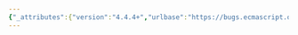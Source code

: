 ```yaml
---
{"_attributes":{"version":"4.4.4+","urlbase":"https://bugs.ecmascript.org/","maintainer":"dherman@mozilla.com"},"bug":{"bug_id":1873,"creation_ts":"2013-08-30 12:30:00 -0700","short_desc":"15.3.4.7: writable+configurable Function.prototype[@@hasInstance] can reveal [[BoundTarget]]","delta_ts":"2013-09-27 14:47:13 -0700","product":"Draft for 6th Edition","component":"technical issue","version":"Rev 17: August 23, 2013 Draft","rep_platform":"All","op_sys":"All","bug_status":"RESOLVED","resolution":"FIXED","priority":"Normal","bug_severity":"normal","everconfirmed":true,"reporter":{"uid":"andrebargull","name":"André Bargull"},"assigned_to":{"uid":"allen","name":"Allen Wirfs-Brock"},"long_desc":[{"commentid":5285,"comment_count":0,"who":{"uid":"andrebargull","name":"André Bargull"},"bug_when":"2013-08-30 12:30:14 -0700","thetext":"Same as bug 1446, rev17 changed this back to writable+configurable."},{"commentid":5393,"comment_count":1,"who":{"uid":"allen","name":"Allen Wirfs-Brock"},"bug_when":"2013-09-12 17:19:45 -0700","thetext":"fixed it again in rev19 editor's draft"},{"commentid":5523,"comment_count":2,"who":{"uid":"allen","name":"Allen Wirfs-Brock"},"bug_when":"2013-09-27 14:47:13 -0700","thetext":"fixed in rev19"}]}}
---
```

